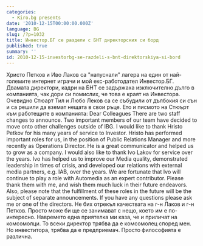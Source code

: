 ```yaml
---
categories:
  - Kiro.bg presents
date: '2010-12-15T00:00:00.000Z'
language: BG
slug: /?p=1032
title: Инвестор.БГ се раздели с БНТ директорския си борд
published: true
summary: ''
id: 2010-12-15-investorbg-se-razdeli-s-bnt-direktorskiya-si-bord
---
```


Христо Петков и Иво Лаков са "напуснали" лагера на един от най-големите интернет играчи и мой екс-работодател Инвестор.БГ. Двамата директори, кадри на БНТ се задържаха изключително дълго в компанията, чак дори си помислих, че това е краят на Инвестора. Очевидно Стюарт Тил и Любо Леков са се събудили от дълбокия си сън и са решили да вземат нещата в свои ръце. Ето и писмото на Стюърт към работещите в компанията: Dear Colleagues There are two staff changes to announce. Two important members of our team have decided to move onto other challenges outside of IBG. I would like to thank Hristo Petkov for his many years of service to Investor. Hristo has performed important roles for us, in the position of Public Relations Manager and more recently as Operations Director. He is a great communicator and helped us to grow as a company. I would also like to thank Ivo Lakov for service over the years. Ivo has helped us to improve our Media quality, demonstrated leadership in times of crisis, and developed our relations with external media partners, e.g. IAB, over the years. We are fortunate that Ivo will continue to play a role with Automedia as an expert contributor. Please thank them with me, and wish them much luck in their future endeavors. Also, please note that the fulfillment of these roles in the future will be the subject of separate announcements. If you have any questions please ask me or one of the directors. Не бих отрекъл качествата на г-н Лаков и г-н Петков. Просто може би ще се занимават с нещо, което им е по-интересно. Навремето една приятелка ми каза, че и приличат на комсомолци. То всеки директор трябва да е комсомолец според мен. Но инвеститора, трябва да е предприемач. Просто философията е различна.
